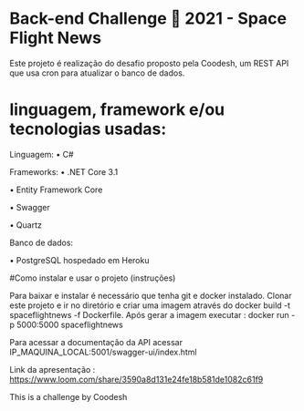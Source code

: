# Back-end Challenge 🏅 2021 - Space Flight News
Este projeto é realização do desafio proposto pela Coodesh, um REST API que usa cron para atualizar o banco de dados.

# linguagem, framework e/ou tecnologias usadas:

Linguagem:
• C#

Frameworks:
• .NET Core 3.1

• Entity Framework Core

• Swagger

• Quartz

Banco de dados:

• PostgreSQL hospedado em Heroku

#Como instalar e usar o projeto (instruções)

Para baixar e instalar é necessário que tenha git e docker instalado.
Clonar este projeto e ir no diretório e criar uma imagem através do docker build -t spaceflightnews -f Dockerfile.
Após gerar a imagem executar : docker run -p 5000:5000 spaceflightnews

Para acessar a documentação da API acessar IP_MAQUINA_LOCAL:5001/swagger-ui/index.html

Link da apresentação : https://www.loom.com/share/3590a8d131e24fe18b581de1082c61f9

This is a challenge by Coodesh

